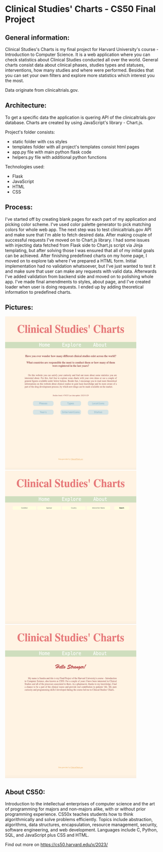 # Clinical Studies' Charts - CS50 Final Project

## General information:
Clinical Studies's Charts is my final project for Harvard University's course - Introduction to Computer Science. It is a web application where you can check statistics about Clinical Studies conducted all over the world. General charts consist data about clinical phases, studies types and statuses, interventions, how many studies and where were performed. Besides that you can set your own filters and explore more statistics which interest you the most.

Data originate from clinicaltrials.gov.

## Architecture:
To get a specific data the application is quering API of the clinicaltrials.gov database. Charts are created by using JavaScript's library - Chart.js.

Project's folder consists:
- static folder with css styles
- templates folder with all project's templates consist html pages
- app.py file with main python flask code
- helpers.py file with additional python functions

Technologies used:
- Flask
- JavaScript
- HTML
- CSS

## Process:
I've started off by creating blank pages for each part of my application and picking color scheme. I've used color palette generator to pick matching colors for whole web app.
The next step was to test clinicaltrials.gov API and make sure that I'm able to fetch desired data. After making couple of successful requests I've moved on to Chart.js library.
I had some issues with injecting data fetched from Flask side to Chart.js script via Jinja templating, but after solving those I was ensured that all of my initial goals can be achieved.
After finishing predefined charts on my home page, I moved on to explore tab where I've prepared a HTML form. Initial implementation had no validation whatsoever, but I've just
wanted to test it and make sure that user can make any requests with valid data. Afterwards I've added validation from backend side and moved on to polishing whole app.
I've made final amendments to styles, about page, and I've created loader when user is doing requests. I ended up by adding theoretical information to predefined charts.

## Pictures:
<img src="home.png" alt="homepage" width="430" height="500"/>
<img src="explore.png" alt="explore section" width="430" height="500"/>
<img src="about.png" alt="about section" width="430" height="500"/>

## About CS50:
Introduction to the intellectual enterprises of computer science and the art of programming for majors and non-majors alike, with or without prior programming experience. CS50x teaches students how to think algorithmically and solve problems efficiently. Topics include abstraction, algorithms, data structures, encapsulation, resource management, security, software engineering, and web development. Languages include C, Python, SQL, and JavaScript plus CSS and HTML.

Find out more on https://cs50.harvard.edu/x/2023/
